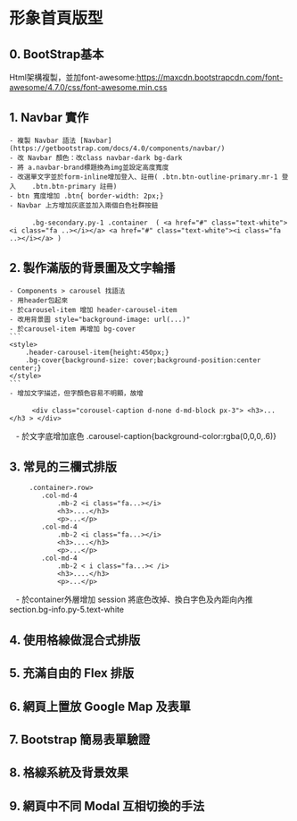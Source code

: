 # 形象首頁版型

## 0. BootStrap基本
   Html架構複製，並加font-awesome:https://maxcdn.bootstrapcdn.com/font-awesome/4.7.0/css/font-awesome.min.css

## 1. Navbar 實作
    - 複製 Navbar 語法 [Navbar](https://getbootstrap.com/docs/4.0/components/navbar/)
    - 改 Navbar 顏色：改class navbar-dark bg-dark
    - 將 a.navbar-brand標題換為img並設定高度寬度
    - 改選單文字並於form-inline增加登入、註冊( .btn.btn-outline-primary.mr-1 登入    .btn.btn-primary 註冊)
    - btn 寬度增加 .btn{ border-width: 2px;}
    - Navbar 上方增加灰底並加入兩個白色社群按鈕 
    
    ```
    .bg-secondary.py-1
        .container 
            ( <a href="#" class="text-white"><i class="fa ..></i></a> <a href="#" class="text-white"><i class="fa ..></i></a> )
    ```

## 2. 製作滿版的背景圖及文字輪播
    - Components > carousel 找語法
    - 用header包起來
    - 於carousel-item 增加 header-carousel-item
    - 改用背景圖 style="background-image: url(...)"
    - 於carousel-item 再增加 bg-cover
    ```
    <style>
        .header-carousel-item{height:450px;}
        .bg-cover{background-size: cover;background-position:center center;}
    </style>
    ```
    - 增加文字描述，但字顏色容易不明顯，故增
    ```
    <div class="corousel-caption d-none d-md-block px-3">
        <h3>...  </h3 >
    </div>
    ```
    
    - 於文字底增加底色 .carousel-caption{background-color:rgba(0,0,0,.6)}

## 3. 常見的三欄式排版
```
     .container>.row>
        .col-md-4
            .mb-2 <i class="fa...></i>
            <h3>....</h3>
            <p>...</p>
        .col-md-4
            .mb-2 <i class="fa...></i>
            <h3>....</h3>
            <p>...</p>
        .col-md-4
            .mb-2 < i class="fa...>< /i>
            <h3>....</h3>
            <p>...</p>
```
    - 於container外層增加 session 將底色改掉、換白字色及內距向內推
      section.bg-info.py-5.text-white

## 4. 使用格線做混合式排版

## 5. 充滿自由的 Flex 排版

## 6. 網頁上置放 Google Map 及表單

## 7. Bootstrap 簡易表單驗證

## 8. 格線系統及背景效果

## 9. 網頁中不同 Modal 互相切換的手法

